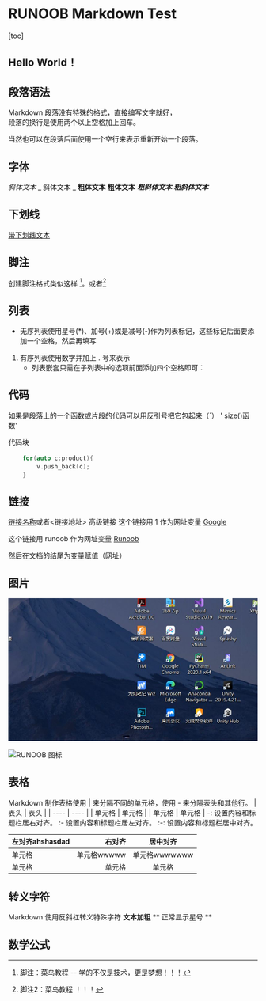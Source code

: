 # RUNOOB Markdown Test
[toc]
## Hello World！


## 段落语法
Markdown 段落没有特殊的格式，直接编写文字就好，  
段落的换行是使用两个以上空格加上回车。

当然也可以在段落后面使用一个空行来表示重新开始一个段落。

## 字体

*斜体文本* _ 斜体文本 _ **粗体文本** __粗体文本__  ***粗斜体文本*** ___粗斜体文本___

## 下划线
<u>带下划线文本</u>

## 脚注

创建脚注格式类似这样 [^RUNOOB]。或者[^R]

[^RUNOOB]: 脚注：菜鸟教程 -- 学的不仅是技术，更是梦想！！！

[^R]: 脚注2：菜鸟教程 ！！！

## 列表
- 无序列表使用星号(*)、加号(+)或是减号(-)作为列表标记，这些标记后面要添加一个空格，然后再填写
  
1. 有序列表使用数字并加上 . 号来表示
    - 列表嵌套只需在子列表中的选项前面添加四个空格即可：
  
## 代码
如果是段落上的一个函数或片段的代码可以用反引号把它包起来（`） ' size()函数' 

代码块
```c++
    for(auto c:product){
        v.push_back(c);
    }
```

## 链接
[链接名称](链接地址)或者<链接地址>
高级链接
这个链接用 1 作为网址变量 [Google][1]  

这个链接用 runoob 作为网址变量 [Runoob][runoob]  

然后在文档的结尾为变量赋值（网址）

 [1]: http://www.google.com/
 [runoob]: http://www.runoob.com/

 ## 图片
![测试](./images/1.jpg "测试")


![RUNOOB 图标](http://static.runoob.com/images/runoob-logo.png)

## 表格
Markdown 制作表格使用 | 来分隔不同的单元格，使用 - 来分隔表头和其他行。
|  表头   | 表头  |
|  ----  | ----  |
| 单元格  | 单元格 |
| 单元格  | 单元格 |
-: 设置内容和标题栏居右对齐。
:- 设置内容和标题栏居左对齐。
:-: 设置内容和标题栏居中对齐。

| 左对齐ahshasdad|   右对齐   |  居中对齐  |
| :--------| -----: | :---------:|
| 单元格 | 单元格wwwww | 单元格wwwwwww |
| 单元格 | 单元格 | 单元格 |

## 转义字符
Markdown 使用反斜杠转义特殊字符
**文本加粗** 
\*\* 正常显示星号 \*\*

## 数学公式